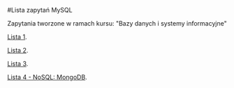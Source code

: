 #Lista zapytań MySQL

Zapytania tworzone w ramach kursu: "Bazy danych i systemy informacyjne"

[Lista 1](https://cs.pwr.edu.pl/syga/courses/db/Lab1.pdf).

[Lista 2](https://cs.pwr.edu.pl/syga/courses/db/Lab2.pdf).

[Lista 3](https://cs.pwr.edu.pl/syga/courses/db/Lab3.pdf).

[Lista 4 - NoSQL: MongoDB](https://cs.pwr.edu.pl/syga/courses/db/Lab4.pdf).
